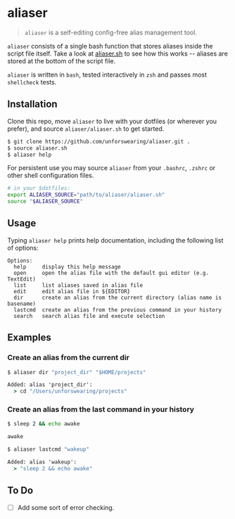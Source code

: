 # aliaser

> `aliaser` is a self-editing config-free alias management tool.

`aliaser` consists of a single bash function that stores aliases inside the script file itself. Take a look at [aliaser.sh](aliaser.sh) to see how this works -- aliases are stored at the bottom of the script file.

`aliaser` is written in `bash`, tested interactively in `zsh` and passes most `shellcheck` tests.

## Installation

Clone this repo, move `aliaser` to live with your dotfiles (or wherever you prefer), and source `aliaser/aliaser.sh` to get started.

```bash
$ git clone https://github.com/unforswearing/aliaser.git .
$ source aliaser.sh
$ aliaser help
```

For persistent use you may source `aliaser` from your `.bashrc`, `.zshrc` or other shell configuration files.

```bash
# in your $dotfiles:
export ALIASER_SOURCE="path/to/aliaser/aliaser.sh"
source "$ALIASER_SOURCE"
```

## Usage

Typing `aliaser help` prints  help documentation, including the following list of options:

```
Options:
  help     display this help message
  open     open the alias file with the default gui editor (e.g. TextEdit)
  list     list aliases saved in alias file
  edit     edit alias file in ${EDITOR}
  dir      create an alias from the current directory (alias name is basename)
  lastcmd  create an alias from the previous command in your history
  search   search alias file and execute selection
```

## Examples

### Create an alias from the current dir

```cmd
$ aliaser dir "project_dir" "$HOME/projects"

Added: alias 'project_dir':
  > cd "/Users/unforswearing/projects"
```

### Create an alias from the last command in your history

```cmd
$ sleep 2 && echo awake

awake

$ aliaser lastcmd "wakeup"

Added: alias 'wakeup':
  > "sleep 2 && echo awake"
```

## To Do

- [ ] Add some sort of error checking.
